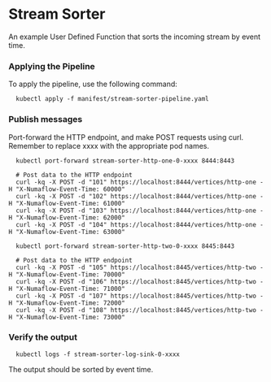 # Stream Sorter

An example User Defined Function that sorts the incoming stream by event time.

### Applying the Pipeline

To apply the pipeline, use the following command:

```shell
  kubectl apply -f manifest/stream-sorter-pipeline.yaml
```

### Publish messages

Port-forward the HTTP endpoint, and make POST requests using curl. Remember to replace xxxx with the appropriate pod names.

```shell
  kubectl port-forward stream-sorter-http-one-0-xxxx 8444:8443

  # Post data to the HTTP endpoint
  curl -kq -X POST -d "101" https://localhost:8444/vertices/http-one -H "X-Numaflow-Event-Time: 60000"
  curl -kq -X POST -d "102" https://localhost:8444/vertices/http-one -H "X-Numaflow-Event-Time: 61000"
  curl -kq -X POST -d "103" https://localhost:8444/vertices/http-one -H "X-Numaflow-Event-Time: 62000"
  curl -kq -X POST -d "104" https://localhost:8444/vertices/http-one -H "X-Numaflow-Event-Time: 63000"
```

```shell
  kubectl port-forward stream-sorter-http-two-0-xxxx 8445:8443

  # Post data to the HTTP endpoint
  curl -kq -X POST -d "105" https://localhost:8445/vertices/http-two -H "X-Numaflow-Event-Time: 70000"
  curl -kq -X POST -d "106" https://localhost:8445/vertices/http-two -H "X-Numaflow-Event-Time: 71000"
  curl -kq -X POST -d "107" https://localhost:8445/vertices/http-two -H "X-Numaflow-Event-Time: 72000"
  curl -kq -X POST -d "108" https://localhost:8445/vertices/http-two -H "X-Numaflow-Event-Time: 73000"
```

### Verify the output

```shell
  kubectl logs -f stream-sorter-log-sink-0-xxxx
```

The output should be sorted by event time.